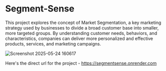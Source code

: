 # Segment-Sense
This project explores the concept of Market Segmentation, a key marketing strategy used by businesses to divide a broad customer base into smaller, more targeted groups. By understanding customer needs, behaviors, and characteristics, companies can deliver more personalized and effective products, services, and marketing campaigns.


![Screenshot 2025-05-24 160617](https://github.com/user-attachments/assets/0ef863d5-e973-4fbc-aac2-c6bb97929694)

Here's the direct url for the project - https://segmentsense.onrender.com


